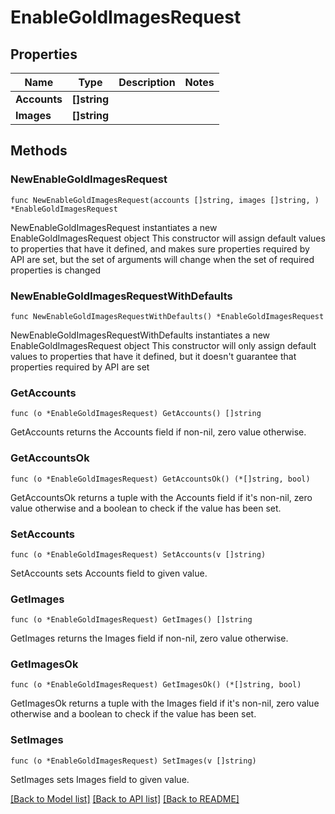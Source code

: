 # EnableGoldImagesRequest

## Properties

Name | Type | Description | Notes
------------ | ------------- | ------------- | -------------
**Accounts** | **[]string** |  | 
**Images** | **[]string** |  | 

## Methods

### NewEnableGoldImagesRequest

`func NewEnableGoldImagesRequest(accounts []string, images []string, ) *EnableGoldImagesRequest`

NewEnableGoldImagesRequest instantiates a new EnableGoldImagesRequest object
This constructor will assign default values to properties that have it defined,
and makes sure properties required by API are set, but the set of arguments
will change when the set of required properties is changed

### NewEnableGoldImagesRequestWithDefaults

`func NewEnableGoldImagesRequestWithDefaults() *EnableGoldImagesRequest`

NewEnableGoldImagesRequestWithDefaults instantiates a new EnableGoldImagesRequest object
This constructor will only assign default values to properties that have it defined,
but it doesn't guarantee that properties required by API are set

### GetAccounts

`func (o *EnableGoldImagesRequest) GetAccounts() []string`

GetAccounts returns the Accounts field if non-nil, zero value otherwise.

### GetAccountsOk

`func (o *EnableGoldImagesRequest) GetAccountsOk() (*[]string, bool)`

GetAccountsOk returns a tuple with the Accounts field if it's non-nil, zero value otherwise
and a boolean to check if the value has been set.

### SetAccounts

`func (o *EnableGoldImagesRequest) SetAccounts(v []string)`

SetAccounts sets Accounts field to given value.


### GetImages

`func (o *EnableGoldImagesRequest) GetImages() []string`

GetImages returns the Images field if non-nil, zero value otherwise.

### GetImagesOk

`func (o *EnableGoldImagesRequest) GetImagesOk() (*[]string, bool)`

GetImagesOk returns a tuple with the Images field if it's non-nil, zero value otherwise
and a boolean to check if the value has been set.

### SetImages

`func (o *EnableGoldImagesRequest) SetImages(v []string)`

SetImages sets Images field to given value.



[[Back to Model list]](../README.md#documentation-for-models) [[Back to API list]](../README.md#documentation-for-api-endpoints) [[Back to README]](../README.md)


